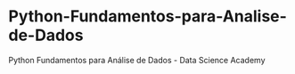 #  Python-Fundamentos-para-Analise-de-Dados
 Python Fundamentos para Análise de Dados - Data Science Academy
